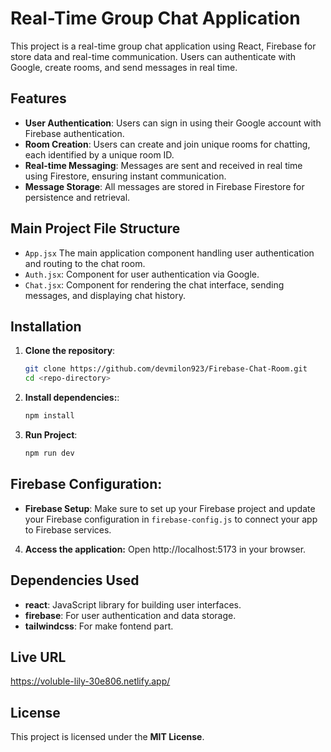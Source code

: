# Real-Time Group Chat Application

This project is a real-time group chat application using React, Firebase for store data and real-time communication. Users can authenticate with Google, create rooms, and send messages in real time.

## Features

- **User Authentication**: Users can sign in using their Google account with Firebase authentication.
- **Room Creation**: Users can create and join unique rooms for chatting, each identified by a unique room ID.
- **Real-time Messaging**: Messages are sent and received in real time using Firestore, ensuring instant communication.
- **Message Storage**: All messages are stored in Firebase Firestore for persistence and retrieval.

## Main Project File Structure

- `App.jsx` The main application component handling user authentication and routing to the chat room.
- `Auth.jsx`: Component for user authentication via Google.
- `Chat.jsx`: Component for rendering the chat interface, sending messages, and displaying chat history.

## Installation

1. **Clone the repository**:

   ```bash
   git clone https://github.com/devmilon923/Firebase-Chat-Room.git
   cd <repo-directory>

   ```

2. **Install dependencies:**:

   ```bash
   npm install

   ```

3. **Run Project**:

   ```bash
   npm run dev
   ```

## Firebase Configuration:

- **Firebase Setup**: Make sure to set up your Firebase project and update your Firebase configuration in `firebase-config.js` to connect your app to Firebase services.

4. **Access the application:** Open http://localhost:5173 in your browser.

## Dependencies Used

- **react**: JavaScript library for building user interfaces.
- **firebase**: For user authentication and data storage.
- **tailwindcss**: For make fontend part.

## Live URL

https://voluble-lily-30e806.netlify.app/

## License

This project is licensed under the **MIT License**.
